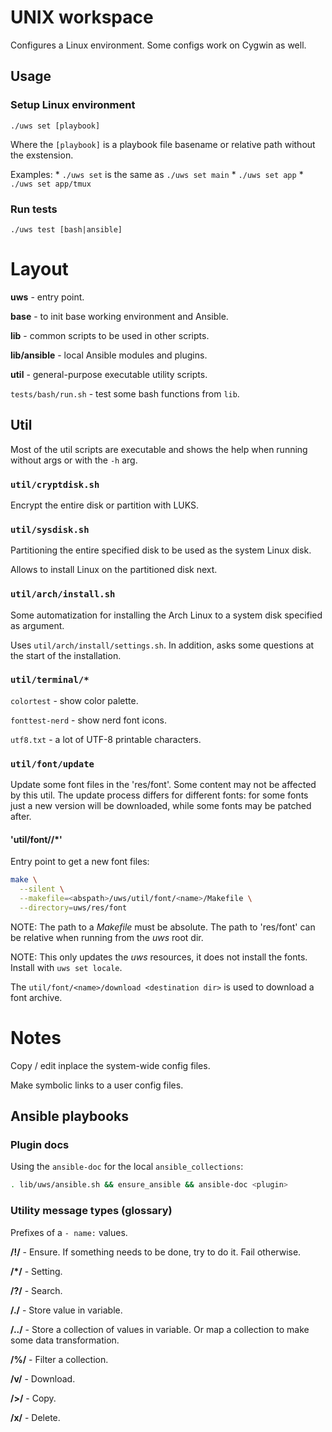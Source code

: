 # UNIX workspace

Configures a Linux environment. Some configs work on Cygwin as well.

## Usage

### Setup Linux environment

`./uws set [playbook]`

Where the `[playbook]` is a playbook file basename or relative path without the
exstension.

Examples:
    * `./uws set` is the same as `./uws set main`
    * `./uws set app`
    * `./uws set app/tmux`

### Run tests

`./uws test [bash|ansible]`

# Layout

**uws** - entry point.

**base** - to init base working environment and Ansible.

**lib** - common scripts to be used in other scripts.

**lib/ansible** - local Ansible modules and plugins.

**util** - general-purpose executable utility scripts.

`tests/bash/run.sh` - test some bash functions from `lib`.

## Util

Most of the util scripts are executable and shows the help when running without
args or with the `-h` arg.

### `util/cryptdisk.sh`

Encrypt the entire disk or partition with LUKS.

### `util/sysdisk.sh`

Partitioning the entire specified disk to be used as the system Linux disk.

Allows to install Linux on the partitioned disk next.

### `util/arch/install.sh`

Some automatization for installing the Arch Linux to a system disk specified
as argument.

Uses `util/arch/install/settings.sh`. In addition, asks some questions at the
start of the installation.

### `util/terminal/*`

`colortest` - show color palette.

`fonttest-nerd` - show nerd font icons.

`utf8.txt` - a lot of UTF-8 printable characters.

### `util/font/update`

Update some font files in the 'res/font'. Some content may not be affected by
this util. The update process differs for different fonts: for some fonts just
a new version will be downloaded, while some fonts may be patched after.

#### 'util/font/<name>/*'

Entry point to get a new font files:

```bash
make \
  --silent \
  --makefile=<abspath>/uws/util/font/<name>/Makefile \
  --directory=uws/res/font
```

NOTE: The path to a *Makefile* must be absolute. The path to 'res/font' can be
relative when running from the *uws* root dir.

NOTE: This only updates the *uws* resources, it does not install the fonts.
Install with `uws set locale`.

The `util/font/<name>/download <destination dir>` is used to download a font
<name> archive.

# Notes

Copy / edit inplace the system-wide config files.

Make symbolic links to a user config files.

## Ansible playbooks

### Plugin docs

Using the `ansible-doc` for the local `ansible_collections`:

```sh
. lib/uws/ansible.sh && ensure_ansible && ansible-doc <plugin>
```

### Utility message types (glossary)

Prefixes of a `- name:` values.

**/!/** - Ensure. If something needs to be done, try to do it. Fail otherwise.

**/*/** - Setting.

**/?/** - Search.

**/./** - Store value in variable.

**/../** - Store a collection of values in variable. Or map a collection to
           make some data transformation.

**/%/** - Filter a collection.

**/v/** - Download.

**/>/** - Copy.

**/x/** - Delete.
